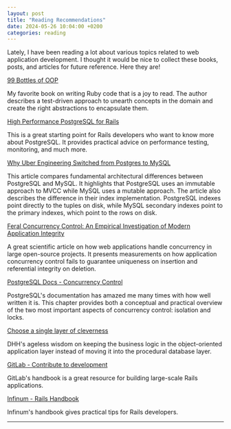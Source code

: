 ```yaml
---
layout: post
title: "Reading Recommendations"
date: 2024-05-26 10:04:00 +0200
categories: reading
---
```


Lately, I have been reading a lot about various topics related to web application development. I thought it would be nice to collect these books, posts, and articles for future reference. Here they are!

[99 Bottles of OOP](https://sandimetz.com/99bottles)

My favorite book on writing Ruby code that is a joy to read. The author describes a test-driven approach to unearth concepts in the domain and create the right abstractions to encapsulate them.

[High Performance PostgreSQL for Rails](https://pragprog.com/titles/aapsql/high-performance-postgresql-for-rails)

This is a great starting point for Rails developers who want to know more about PostgreSQL. It provides practical advice on performance testing, monitoring, and much more.

[Why Uber Engineering Switched from Postgres to MySQL](https://www.uber.com/blog/postgres-to-mysql-migration)

This article compares fundamental architectural differences between PostgreSQL and MySQL. It highlights that PostgreSQL uses an immutable approach to MVCC while MySQL uses a mutable approach. The article also describes the difference in their index implementation. PostgreSQL indexes point directly to the tuples on disk, while MySQL secondary indexes point to the primary indexes, which point to the rows on disk.

[Feral Concurrency Control: An Empirical Investigation of Modern Application Integrity](http://www.bailis.org/papers/feral-sigmod2015.pdf)

A great scientific article on how web applications handle concurrency in large open-source projects. It presents measurements on how application concurrency control fails to guarantee uniqueness on insertion and referential integrity on deletion.

[PostgreSQL Docs - Concurrency Control](https://www.postgresql.org/docs/16/mvcc.html)

PostgreSQL's documentation has amazed me many times with how well written it is. This chapter provides both a conceptual and practical overview of the two most important aspects of concurrency control: isolation and locks.

[Choose a single layer of cleverness](https://dhh.dk/arc/2005_09.html)

DHH's ageless wisdom on keeping the business logic in the object-oriented application layer instead of moving it into the procedural database layer.

[GitLab - Contribute to development](https://docs.gitlab.com/ee/development)

GitLab's handbook is a great resource for building large-scale Rails applications.

[Infinum - Rails Handbook](https://infinum.com/handbook/rails)

Infinum's handbook gives practical tips for Rails developers.

---